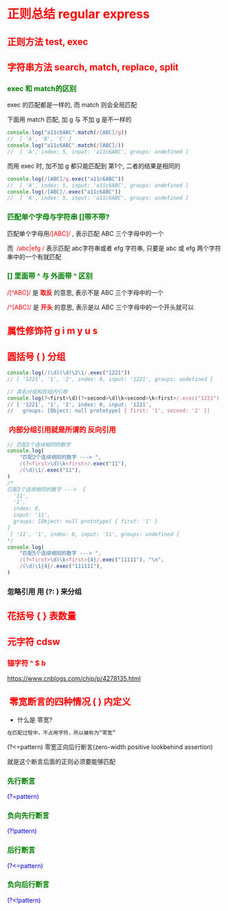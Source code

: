 # <font color=red>正则总结 regular express </font>

## <font color= red>正则方法 test, exec</font>



## <font color= red>字符串方法 search, match, replace, split </font>



### <font color= green>exec 和 match的区别</font>

exec 的匹配都是一样的,  而 match 则会全局匹配

下面用 match 匹配, 加 g 与 不加 g 是不一样的

```ts
console.log("a11c6ABC".match(/[ABC]/g))
//  [ 'A', 'B', 'C' ]
console.log("a11c6ABC".match(/[ABC]/))
//  [ 'A', index: 5, input: 'a11c6ABC', groups: undefined ]
```

而用 exec 时, 加不加 g 都只能匹配到 第1个, 二者的结果是相同的

```ts
console.log(/[ABC]/g.exec("a11c6ABC"))  
//  [ 'A', index: 5, input: 'a11c6ABC', groups: undefined ]
console.log(/[ABC]/.exec("a11c6ABC"))   
//  [ 'A', index: 5, input: 'a11c6ABC', groups: undefined ]
```

### <font color= green>匹配单个字母与字符串 []带不带?</font> 

匹配单个字母用<font color=red>/[ABC]/ </font>, 表示匹配 ABC 三个字母中的一个

而<font color=red>  /abc|efg / </font>表示匹配 abc字符串或者 efg 字符串, 只要是 abc 或 efg 两个字符串中的一个有就匹配

### <font color= green>[] 里面带 ^ 与 外面带 ^ 区别</font>

<font color=red>/[\^ABC]/ </font> 是 <font color = red>**取反**</font> 的意思, 表示不是 ABC 三个字母中的一个

<font color=red>/^[ABC]/ </font> 是 <font color = red>**开头**</font> 的意思, 表示是以 ABC 三个字母中的一个开头就可以



## <font color=red>属性修饰符 g i m y u s </font>




## <font color=red>圆括号 ( ) 分组</font>



```ts
console.log(/(\d)(\d)\2\1/.exec("1221"))
// [ '1221', '1', '2', index: 0, input: '1221', groups: undefined ]

// 具名分组和在组内引用
console.log(?<first>\d)(?<second>\d)\k<second>\k<first>/.ecec("1221")
// [ '1221', '1', '2', index: 0, input: '1221',
//   groups: [Object: null prototype] { first: '1', second: '2' }]


```
### <font color=red> 内部分组引用就是所谓的 反向引用</font>

```ts
// 匹配2个连续相同的数字
console.log(
    "匹配2个连续相同的数字 ---> ", 
    /(?<first>\d)\k<first>/.exec("11"),
    /(\d)\1/.exec("11"),
)
/*
匹配2个连续相同的数字 --->  [
  '11',
  '1',
  index: 0,
  input: '11',
  groups: [Object: null prototype] { first: '1' }
] 
 [ '11', '1', index: 0, input: '11', groups: undefined ]
*/
console.log(
    "匹配5个连续相同的数字 ---> ", 
    /(?<first>\d)\k<first>{4}/.exec("11111"), "\n",
    /(\d)\1{4}/.exec("111111"),
)
```

### 忽略引用 用 (?: ) 来分组

## <font color=red>花括号 { } 表数量</font>



## <font color=red>元字符 cdsw</font>



### <font color=red> 锚字符 ^ $ b</font>



https://www.cnblogs.com/chip/p/4278135.html

## <font color=red> 零宽断言的四种情况 ( ) 内定义</font>

- 什么是 零宽?

```txt
在匹配过程中，不占用字符，所以被称为“零宽”
```

(?<=pattern) 零宽正向后行断言(zero-width positive lookbehind assertion) 

就是这个断言后面的正则必须要能够匹配

### <font color= green>先行断言</font>

<font color=puple> (?=pattern) </font>

### <font color= green>负向先行断言</font>

<font color=puple> (?!pattern) </font>

### <font color= green>后行断言</font>

<font color=puple> (?<=pattern) </font>

### <font color= green>负向后行断言</font>

<font color=puple> (?<!pattern) </font>
